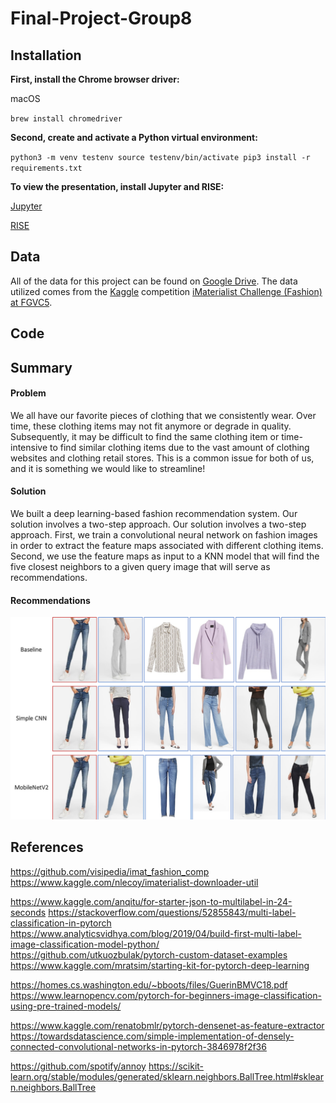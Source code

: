 # Final-Project-Group8

## Installation

**First, install the Chrome browser driver:**

macOS

`brew install chromedriver`

**Second, create and activate a Python virtual environment:** 

`python3 -m venv testenv
source testenv/bin/activate
pip3 install -r requirements.txt`

**To view the presentation, install Jupyter and RISE:**

[Jupyter](https://jupyter.org/install)

[RISE](https://rise.readthedocs.io/en/maint-5.6/installation.html)

## Data
All of the data for this project can be found on [Google Drive](https://drive.google.com/drive/folders/14YJngXIdbD-_D3qks1_uSd5Pnh2vfCad?usp=sharing). The data utilized comes from the [Kaggle](https://www.kaggle.com/c/imaterialist-challenge-fashion-2018) competition [iMaterialist Challenge (Fashion) at FGVC5](https://github.com/visipedia/imat_fashion_comp).

## Code

## Summary
#### Problem
We all have our favorite pieces of clothing that we consistently wear. Over time, these clothing items may not fit anymore or degrade in quality. Subsequently, it may be difficult to find the same clothing item or time-intensive to find similar clothing items due to the vast amount of clothing websites and clothing retail stores. This is a common issue for both of us, and it is something we would like to streamline!
#### Solution
We built a deep learning-based fashion recommendation system. Our solution involves a two-step approach. Our solution involves a two-step approach. First, we train a convolutional neural network on fashion images in order to extract the feature maps associated with different clothing items. Second, we use the feature maps as input to a KNN model that will find the five closest neighbors to a given query image that will serve as recommendations.
#### Recommendations
![Jeans Recommendations](https://github.com/mgibbs1259/Final-Project-Group8/blob/master/Final-Group-Presentation/final-group-presentation/jeans_recommendations.png)

## References
https://github.com/visipedia/imat_fashion_comp
https://www.kaggle.com/nlecoy/imaterialist-downloader-util

https://www.kaggle.com/anqitu/for-starter-json-to-multilabel-in-24-seconds
https://stackoverflow.com/questions/52855843/multi-label-classification-in-pytorch
https://www.analyticsvidhya.com/blog/2019/04/build-first-multi-label-image-classification-model-python/
https://github.com/utkuozbulak/pytorch-custom-dataset-examples
https://www.kaggle.com/mratsim/starting-kit-for-pytorch-deep-learning

https://homes.cs.washington.edu/~bboots/files/GuerinBMVC18.pdf
https://www.learnopencv.com/pytorch-for-beginners-image-classification-using-pre-trained-models/

https://www.kaggle.com/renatobmlr/pytorch-densenet-as-feature-extractor
https://towardsdatascience.com/simple-implementation-of-densely-connected-convolutional-networks-in-pytorch-3846978f2f36

https://github.com/spotify/annoy
https://scikit-learn.org/stable/modules/generated/sklearn.neighbors.BallTree.html#sklearn.neighbors.BallTree
